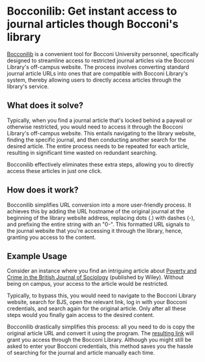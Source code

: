 # Bocconilib: Get instant access to journal articles though Bocconi's library

[Bocconilib](https://jlopezton.github.io/bocconilib/) is a convenient tool for Bocconi University personnel, specifically designed to streamline access to restricted journal articles via the Bocconi Library's off-campus website. The process involves converting standard journal article URLs into ones that are compatible with Bocconi Library's system, thereby allowing users to directly access articles through the library's service.

## What does it solve?

Typically, when you find a journal article that's locked behind a paywall or otherwise restricted, you would need to access it through the Bocconi Library's off-campus website. This entails navigating to the library website, finding the specific journal, and then conducting another search for the desired article. The entire process needs to be repeated for each article, resulting in significant time wasted on redundant searching. 

Bocconilib effectively eliminates these extra steps, allowing you to directly access these articles in just one click. 

## How does it work?

Bocconilib simplifies URL conversion into a more user-friendly process. It achieves this by adding the URL hostname of the original journal at the beginning of the library website address, replacing dots (.) with dashes (-), and prefixing the entire string with an "0-". This formatted URL signals to the journal website that you're accessing it through the library, hence, granting you access to the content.

## Example Usage

Consider an instance where you find an intriguing article about [Poverty and Crime in the British Journal of Sociology](https://onlinelibrary.wiley.com/doi/full/10.1111/1468-4446.12083) (published by Wiley). Without being on campus, your access to the article would be restricted. 

Typically, to bypass this, you would need to navigate to the Bocconi Library website, search for BJS, open the relevant link, log in with your Bocconi credentials, and search again for the original article. Only after all these steps would you finally gain access to the desired content. 

Bocconilib drastically simplifies this process: all you need to do is copy the original article URL and convert it using the program. The [resulting link]() will grant you access through the Bocconi Library. Although you might still be asked to enter your Bocconi credentials, this method saves you the hassle of searching for the journal and article manually each time.
